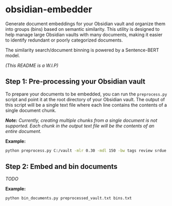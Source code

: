 # obsidian-embedder

Generate document embeddings for your Obsidian vault and organize them into groups (bins) based on semantic similarity. This utility is designed to help manage large Obsidian vaults with many documents, making it easier to identify redundant or poorly categorized documents.

The similarity search/document binning is powered by a Sentence-BERT model.

_(This README is a W.I.P)_

## Step 1: Pre-processing your Obsidian vault

To prepare your documents to be embedded, you can run the `preprocess.py` script and point it at the root directory of your Obsidian vault. The output of this script will be a single text file where each line contains the contents of a single document chunk.

_**Note:** Currently, creating multiple chunks from a single document is not supported. Each chunk in the output text file will be the contents of an entire document._

**Example:**

```sh
python preprocess.py C:/vault -mlr 0.30 -mdl 150 -bw tags review srdue srease excalidraw --include-document-title -o preprocessed_vault.txt
```

## Step 2: Embed and bin documents

_TODO_

**Example:**

```sh
python bin_documents.py preprocessed_vault.txt bins.txt
```
